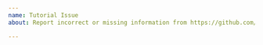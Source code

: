 ```yaml
---
name: Tutorial Issue
about: Report incorrect or missing information from https://github.com/ethereum-optimism/optimism-tutorial

---
```


<!--
This repository only accepts issues related to the documentation here https://github.com/ethereum-optimism/optimism-tutorial

If you have a support problem, [join our discord](https://discord.gg/C8CjvkaU4w) and post it in the appropriate channel, either `#user-support` or `#dev-support`.

-->
